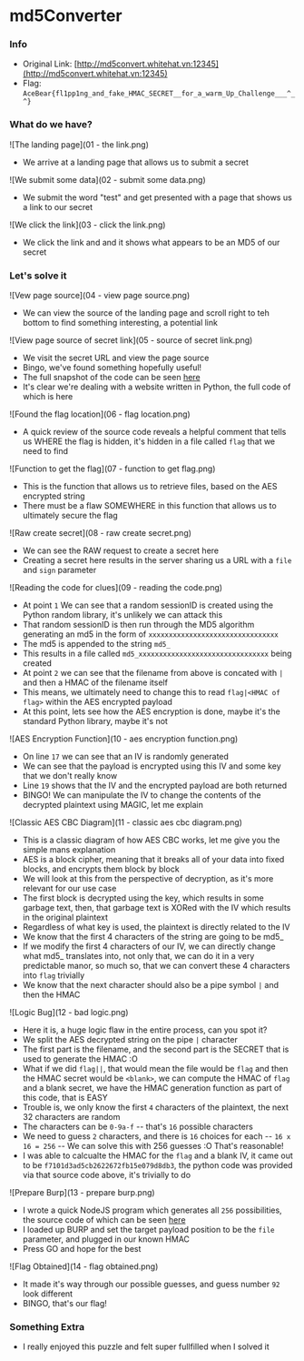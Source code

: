 md5Converter
============

### Info
 - Original Link: [http://md5convert.whitehat.vn:12345](http://md5convert.whitehat.vn:12345)
 - Flag: `AceBear{fl1pp1ng_and_fake_HMAC_SECRET__for_a_warm_Up_Challenge___^_^}`

### What do we have?

![The landing page](01 - the link.png)
 - We arrive at a landing page that allows us to submit a secret

![We submit some data](02 - submit some data.png)
 - We submit the word "test" and get presented with a page that shows us a link to our secret

![We click the link](03 - click the link.png)
 - We click the link and and it shows what appears to be an MD5 of our secret

### Let's solve it

![Vew page source](04 - view page source.png)
 - We can view the source of the landing page and scroll right to teh bottom to find something interesting, a potential link

![View page source of secret link](05 - source of secret link.png)
 - We visit the secret URL and view the page source
 - Bingo, we've found something hopefully useful!
 - The full snapshot of the code can be seen [here](some_thing_interesting.html)
 - It's clear we're dealing with a website written in Python, the full code of which is here

![Found the flag location](06 - flag location.png)
 - A quick review of the source code reveals a helpful comment that tells us WHERE the flag is hidden, it's hidden in a file called `flag` that we need to find

![Function to get the flag](07 - function to get flag.png)
 - This is the function that allows us to retrieve files, based on the AES encrypted string
 - There must be a flaw SOMEWHERE in this function that allows us to ultimately secure the flag

![Raw create secret](08 - raw create secret.png)
 - We can see the RAW request to create a secret here
 - Creating a secret here results in the server sharing us a URL with a `file` and `sign` parameter

![Reading the code for clues](09 - reading the code.png)
 - At point `1` We can see that a random sessionID is created using the Python random library, it's unlikely we can attack this
 - That random sessionID is then run through the MD5 algorithm generating an md5 in the form of `xxxxxxxxxxxxxxxxxxxxxxxxxxxxxxxx`
 - The md5 is appended to the string `md5_`
 - This results in a file called `md5_xxxxxxxxxxxxxxxxxxxxxxxxxxxxxxxx` being created
 - At point `2` we can see that the filename from above is concated with `|` and then a HMAC of the filename itself
 - This means, we ultimately need to change this to read `flag|<HMAC of flag>` within the AES encrypted payload
 - At this point, lets see how the AES encryption is done, maybe it's the standard Python library, maybe it's not

![AES Encryption Function](10 - aes encryption function.png)
 - On line `17` we can see that an IV is randomly generated
 - We can see that the payload is encrypted using this IV and some key that we don't really know
 - Line `19` shows that the IV and the encrypted payload are both returned
 - BINGO! We can manipulate the IV to change the contents of the decrypted plaintext using MAGIC, let me explain

![Classic AES CBC Diagram](11 - classic aes cbc diagram.png)
 - This is a classic diagram of how AES CBC works, let me give you the simple mans explanation
 - AES is a block cipher, meaning that it breaks all of your data into fixed blocks, and encrypts them block by block
 - We will look at this from the perspective of decryption, as it's more relevant for our use case
 - The first block is decrypted using the key, which results in some garbage text, then, that garbage text is XORed with the IV which results in the original plaintext
 - Regardless of what key is used, the plaintext is directly related to the IV
 - We know that the first 4 characters of the string are going to be md5_
 - If we modify the first 4 characters of our IV, we can directly change what md5_ translates into, not only that, we can do it in a very predictable manor, so much so, that we can convert these 4 characters into `flag` trivially
 - We know that the next character should also be a pipe symbol `|` and then the HMAC

![Logic Bug](12 - bad logic.png)
 - Here it is, a huge logic flaw in the entire process, can you spot it?
 - We split the AES decrypted string on the pipe `|` character
 - The first part is the filename, and the second part is the SECRET that is used to generate the HMAC :O
 - What if we did `flag||`, that would mean the file would be `flag` and then the HMAC secret would be `<blank>`, we can compute the HMAC of `flag` and a blank secret, we have the HMAC generation function as part of this code, that is EASY
 - Trouble is, we only know the first `4` characters of the plaintext, the next 32 characters are random
 - The characters can be `0-9a-f` -- that's `16` possible characters
 - We need to guess `2` characters, and there is `16` choices for each -- `16 x 16 = 256` -- We can solve this with 256 guesses :O That's reasonable!
 - I was able to calcualte the HMAC for the `flag` and a blank IV, it came out to be `f7101d3ad5cb2622672fb15e079d8db3`, the python code was provided via that source code above, it's trivially to do

![Prepare Burp](13 - prepare burp.png)
 - I wrote a quick NodeJS program which generates all `256` possibilities, the source code of which can be seen [here](md5_convert.js)
 - I loaded up BURP and set the target payload position to be the `file` parameter, and plugged in our known HMAC
 - Press GO and hope for the best

![Flag Obtained](14 - flag obtained.png)
 - It made it's way through our possible guesses, and guess number `92` look different
 - BINGO, that's our flag!

### Something Extra
 - I really enjoyed this puzzle and felt super fullfilled when I solved it